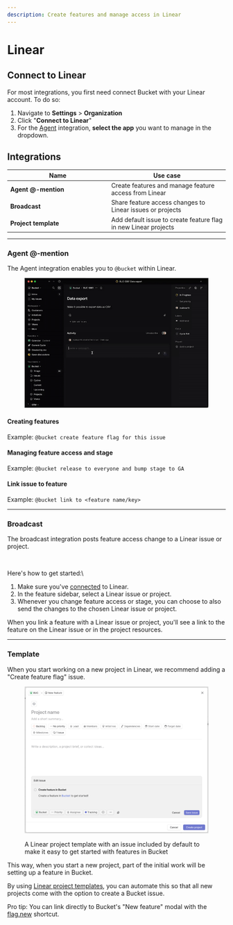 ```yaml
---
description: Create features and manage access in Linear
---
```


# Linear

## Connect to Linear

For most integrations, you first need connect Bucket with your Linear account. To do so:

1. Navigate to **Settings** > **Organization**
2. Click "**Connect to Linear**"
3. For the [Agent](linear.md#agent) integration, **select the app** you want to manage in the dropdown.



## Integrations

<table><thead><tr><th width="218.89453125">Name</th><th>Use case</th></tr></thead><tbody><tr><td><strong>Agent @-mention</strong></td><td>Create features and manage feature access from Linear</td></tr><tr><td><strong>Broadcast</strong></td><td>Share feature access changes to Linear issues or projects</td></tr><tr><td><strong>Project template</strong></td><td>Add default issue to create feature flag in new Linear projects</td></tr></tbody></table>

***

### Agent @-mention

The Agent integration enables you to `@bucket` within Linear.&#x20;

<figure><img src="../.gitbook/assets/ezgif-242d06617aea38.gif" alt=""><figcaption></figcaption></figure>

#### Creating features

Example: `@bucket create feature flag for this issue`&#x20;

#### Managing feature access and stage

Example: `@bucket release to everyone and bump stage to GA`&#x20;

#### Link issue to feature

Example: `@bucket link to <feature name/key>`



***

### Broadcast

The broadcast integration posts feature access change to a Linear issue or project.



<figure><img src="../.gitbook/assets/CleanShot 2025-05-09 at 1 .29.05@2x.png" alt=""><figcaption></figcaption></figure>

Here's how to get started:\


1. Make sure you've [connected](linear.md#first-connect-to-linear) to Linear.
2. In the feature sidebar, select a Linear issue or project.
3. Whenever you change feature access or stage, you can choose to also send the changes to the chosen Linear issue or project.

When you link a feature with a Linear issue or project, you'll see a link to the feature on the Linear issue or in the project resources.



***

### Template

When you start working on a new project in Linear, we recommend adding a "Create feature flag" issue.&#x20;

<figure><img src="../.gitbook/assets/Screenshot 2024-10-10 at 14.04.34.png" alt=""><figcaption><p>A Linear project template with an issue included by default to make it easy to get started with features in Bucket</p></figcaption></figure>

This way, when you start a new project, part of the initial work will be setting up a feature in Bucket.&#x20;

By using [Linear project templates](https://linear.app/docs/project-templates#create-templates), you can automate this so that all new projects come with the option to create a Bucket issue.

Pro tip: You can link directly to Bucket's "New feature" modal with the [flag.new](https://flag.new) shortcut.

